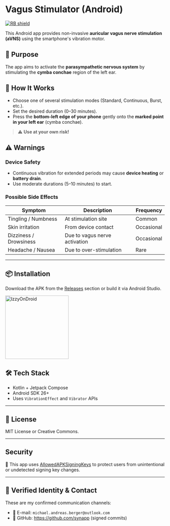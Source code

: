 # Vagus Stimulator (Android)
[<img src="https://shields.rbtlog.dev/simple/nodomain.synapp.neurocalm" alt="RB shield">](https://shields.rbtlog.dev/nodomain.synapp.neurocalm)

This Android app provides non-invasive **auricular vagus nerve stimulation (aVNS)** using the smartphone's vibration motor.

## 🎯 Purpose

The app aims to activate the **parasympathetic nervous system** by stimulating the **cymba conchae** region of the left ear.

## 🧠 How It Works

- Choose one of several stimulation modes (Standard, Continuous, Burst, etc.).
- Set the desired duration (0–30 minutes).
- Press the **bottom-left edge of your phone** gently onto the **marked point in your left ear** (cymba conchae).

> ⚠️ **Use at your own risk!**

## ⚠️ Warnings

### Device Safety
- Continuous vibration for extended periods may cause **device heating** or **battery drain**.
- Use moderate durations (5–10 minutes) to start.

### Possible Side Effects
| Symptom                  | Description                                  | Frequency       |
|--------------------------|----------------------------------------------|-----------------|
| Tingling / Numbness      | At stimulation site                          | Common          |
| Skin irritation          | From device contact                          | Occasional      |
| Dizziness / Drowsiness   | Due to vagus nerve activation                | Occasional      |
| Headache / Nausea        | Due to over-stimulation                      | Rare            |

---

## 📦 Installation

Download the APK from the [Releases](https://github.com/synapp009/NeuroCalm/releases) section or build it via Android Studio.

<a href="https://apt.izzysoft.de/fdroid/">
  <img src="https://gitlab.com/IzzyOnDroid/repo/-/raw/master/assets/IzzyOnDroid.png" alt="IzzyOnDroid" width="200"/>
</a>

## 🛠 Tech Stack

- Kotlin + Jetpack Compose
- Android SDK 26+
- Uses `VibrationEffect` and `Vibrator` APIs

---

## 📃 License

MIT License or Creative Commons.

---

## Security
🔐 This app uses [AllowedAPKSigningKeys](signing/allowed-keys.txt) to protect users from unintentional or undetected signing key changes.

---

## 🔐 Verified Identity & Contact

These are my confirmed communication channels:

- 📧 E-mail: `michael.andreas.berger@outlook.com`
- 🔗 GitHub: https://github.com/synapp (signed commits)
